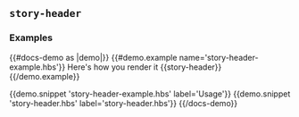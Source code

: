 ## `story-header`

### Examples
{{#docs-demo as |demo|}}
  {{#demo.example name='story-header-example.hbs'}}
    Here's how you render it
    {{story-header}}
  {{/demo.example}}

  {{demo.snippet 'story-header-example.hbs' label='Usage'}}
  {{demo.snippet 'story-header.hbs' label='story-header.hbs'}}
{{/docs-demo}}
